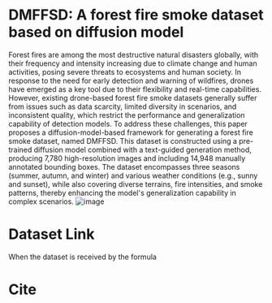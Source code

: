 # DMFFSD: A forest fire smoke dataset based on diffusion model
Forest fires are among the most destructive natural disasters globally, with their frequency and intensity increasing due to climate change and human activities, posing severe threats to ecosystems and human society. In response to the need for early detection and warning of wildfires, drones have emerged as a key tool due to their flexibility and real-time capabilities. However, existing drone-based forest fire smoke datasets generally suffer from issues such as data scarcity, limited diversity in scenarios, and inconsistent quality, which restrict the performance and generalization capability of detection models. To address these challenges, this paper proposes a diffusion-model-based framework for generating a forest fire smoke dataset, named DMFFSD. This dataset is constructed using a pre-trained diffusion model combined with a text-guided generation method, producing 7,780 high-resolution images and including 14,948 manually annotated bounding boxes. The dataset encompasses three seasons (summer, autumn, and winter) and various weather conditions (e.g., sunny and sunset), while also covering diverse terrains, fire intensities, and smoke patterns, thereby enhancing the model's generalization capability in complex scenarios.
![image](https://github.com/user-attachments/assets/7153b072-d471-4586-a750-afd55a45889e)

# Dataset Link
When the dataset is received by the formula

# Cite
